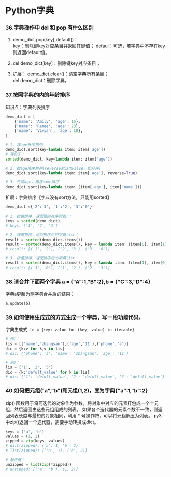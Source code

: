 # Python字典

### 36.字典操作中 del 和 pop 有什么区别
1. demo_dict.pop(key[,default])：  
key：删除键key对应条目并返回其键值；
defaul：可选，若字典中不存在key则返回default值。

2. del demo_dict[key]：删除键key对应条目；

3. 扩展：
demo_dict.clear()：清空字典所有条目；  
del demo_dict：删除字典。

### 37.按照字典的内的年龄排序
知识点：字典列表排序
```python
demo_dict = [
	{'name': 'Amily', 'age': 16},
	{'name': 'Renee', 'age': 23},
	{'name': 'Vivian', 'age': 18},
]

# 1. 按age升序排列
demo_dict.sort(key=lambda item: item['age'])
# 等价于：
sorted(demo_dict, key=lambda item: item['age'])

# 2. 按age降序排列[reverse默认为False，即升序]
demo_dict.sort(key=lambda item: item['age'], reverse=True)

# 3. 先按age，再按name排序
demo_dict.sort(key=lambda item: (item['age'], item['name']))

```

扩展：字典排序【字典没有sort方法，只能用sorted】
```python
demo_dict ={'2':'3', '1':'2', '3':'0'}

# 1. 按键排序，返回键的有序列表:：
keys = sorted(demo_dict)
# keys: ['1', '2', '3']

# 2. 按键排序，返回排序后的字典list：
result = sorted(demo_dict.items())
result = sorted(demo_dict.items(), key = lambda item: (item[0], item[1]))
# result: [('1', '2'), ('2', '3'), ('3', '0')]

# 3. 按值排序，返回排序后的字典list：
result = sorted(demo_dict.items(), key = lambda item: (item[1], item[0]))
# result: [('3', '0'), ('1', '2'), ('2', '3')]
```

### 38.请合并下面两个字典 a = {"A":1,"B":2},b = {"C":3,"D":4}
字典a更新为两字典合并后的结果：
```python
a.update(b)
```

### 39.如何使用生成式的方式生成一个字典，写一段功能代码。
字典生成式：```d = {key: value for (key, value) in iterable}```
```python
# 例1：
lis = [('name','zhangsan'),('age','11'),('phone','a')]
dic = {k:v for k,v in lis}
# dic: {'phone': 'a', 'name': 'zhangsan', 'age': '11'}

# 例2：
lis = ['1', '2', '3']
dic = {k:'defult_value' for k in lis}
# dic: {'1': 'defult_value', '2': 'defult_value', '3': 'defult_value'}
```

### 40.如何把元组("a","b")和元组(1,2)，变为字典{"a":1,"b":2}
zip() 函数用于将可迭代的对象作为参数，将对象中对应的元素打包成一个个元组，然后返回由这些元组组成的列表。
如果各个迭代器的元素个数不一致，则返回列表长度与最短的对象相同，利用 * 号操作符，可以将元组解压为列表。
py3中zip()返回一个迭代器，需要手动转换成dict。
```python
keys = ('a', 'b')
values = (1, 2)
zipped = zip(keys, values)
# dict(zipped): {'a': 1, 'b': 2}
# list(zipped): [('a', 1), ('b', 2)]

# 解压缩：
unzipped = list(zip(*zipped))
# unzipped: [('a', 'b'), (1, 2)]
```
